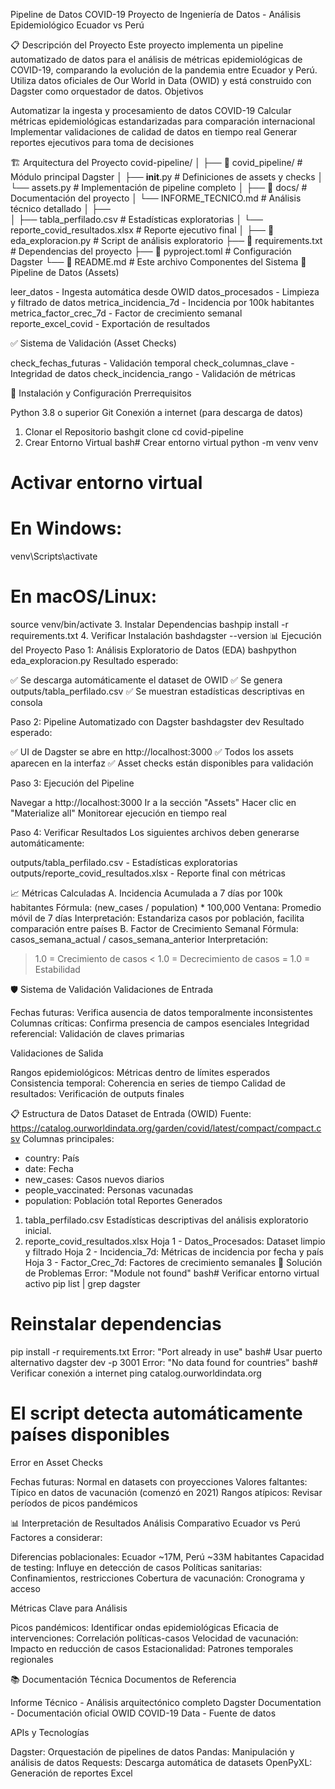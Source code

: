 Pipeline de Datos COVID-19
Proyecto de Ingeniería de Datos - Análisis Epidemiológico Ecuador vs Perú


📋 Descripción del Proyecto
Este proyecto implementa un pipeline automatizado de datos para el análisis de métricas epidemiológicas de COVID-19, comparando la evolución de la pandemia entre Ecuador y Perú. Utiliza datos oficiales de Our World in Data (OWID) y está construido con Dagster como orquestador de datos.
Objetivos

Automatizar la ingesta y procesamiento de datos COVID-19
Calcular métricas epidemiológicas estandarizadas para comparación internacional
Implementar validaciones de calidad de datos en tiempo real
Generar reportes ejecutivos para toma de decisiones

🏗️ Arquitectura del Proyecto
covid-pipeline/
│
├── 📁 covid_pipeline/              # Módulo principal Dagster
│   ├── __init__.py                # Definiciones de assets y checks
│   └── assets.py                  # Implementación de pipeline completo
│
├── 📁 docs/                       # Documentación del proyecto
│   └── INFORME_TECNICO.md         # Análisis técnico detallado
│
├──              
│   ├── tabla_perfilado.csv        # Estadísticas exploratorias
│   └── reporte_covid_resultados.xlsx # Reporte ejecutivo final
│
├── 📄 eda_exploracion.py          # Script de análisis exploratorio
├── 📄 requirements.txt            # Dependencias del proyecto
├── 📄 pyproject.toml             # Configuración Dagster
└── 📄 README.md                  # Este archivo
Componentes del Sistema
🔧 Pipeline de Datos (Assets)

leer_datos - Ingesta automática desde OWID
datos_procesados - Limpieza y filtrado de datos
metrica_incidencia_7d - Incidencia por 100k habitantes
metrica_factor_crec_7d - Factor de crecimiento semanal
reporte_excel_covid - Exportación de resultados

✅ Sistema de Validación (Asset Checks)

check_fechas_futuras - Validación temporal
check_columnas_clave - Integridad de datos
check_incidencia_rango - Validación de métricas

🚀 Instalación y Configuración
Prerrequisitos

Python 3.8 o superior
Git
Conexión a internet (para descarga de datos)

1. Clonar el Repositorio
bashgit clone <repository-url>
cd covid-pipeline
2. Crear Entorno Virtual
bash# Crear entorno virtual
python -m venv venv

# Activar entorno virtual
# En Windows:
venv\Scripts\activate

# En macOS/Linux:
source venv/bin/activate
3. Instalar Dependencias
bashpip install -r requirements.txt
4. Verificar Instalación
bashdagster --version
📊 Ejecución del Proyecto
Paso 1: Análisis Exploratorio de Datos (EDA)
bashpython eda_exploracion.py
Resultado esperado:

✅ Se descarga automáticamente el dataset de OWID
✅ Se genera outputs/tabla_perfilado.csv
✅ Se muestran estadísticas descriptivas en consola

Paso 2: Pipeline Automatizado con Dagster
bashdagster dev
Resultado esperado:

✅ UI de Dagster se abre en http://localhost:3000
✅ Todos los assets aparecen en la interfaz
✅ Asset checks están disponibles para validación

Paso 3: Ejecución del Pipeline

Navegar a http://localhost:3000
Ir a la sección "Assets"
Hacer clic en "Materialize all"
Monitorear ejecución en tiempo real

Paso 4: Verificar Resultados
Los siguientes archivos deben generarse automáticamente:

outputs/tabla_perfilado.csv - Estadísticas exploratorias
outputs/reporte_covid_resultados.xlsx - Reporte final con métricas

📈 Métricas Calculadas
A. Incidencia Acumulada a 7 días por 100k habitantes
Fórmula: (new_cases / population) * 100,000
Ventana: Promedio móvil de 7 días
Interpretación: Estandariza casos por población, facilita comparación entre países
B. Factor de Crecimiento Semanal
Fórmula: casos_semana_actual / casos_semana_anterior
Interpretación:

> 1.0 = Crecimiento de casos
< 1.0 = Decrecimiento de casos
= 1.0 = Estabilidad

🛡️ Sistema de Validación
Validaciones de Entrada

Fechas futuras: Verifica ausencia de datos temporalmente inconsistentes
Columnas críticas: Confirma presencia de campos esenciales
Integridad referencial: Validación de claves primarias

Validaciones de Salida

Rangos epidemiológicos: Métricas dentro de límites esperados
Consistencia temporal: Coherencia en series de tiempo
Calidad de resultados: Verificación de outputs finales

📋 Estructura de Datos
Dataset de Entrada (OWID)
Fuente: https://catalog.ourworldindata.org/garden/covid/latest/compact/compact.csv
Columnas principales:
- country: País
- date: Fecha
- new_cases: Casos nuevos diarios
- people_vaccinated: Personas vacunadas
- population: Población total
Reportes Generados
1. tabla_perfilado.csv
Estadísticas descriptivas del análisis exploratorio inicial.
2. reporte_covid_resultados.xlsx
Hoja 1 - Datos_Procesados: Dataset limpio y filtrado
Hoja 2 - Incidencia_7d: Métricas de incidencia por fecha y país
Hoja 3 - Factor_Crec_7d: Factores de crecimiento semanales
🔧 Solución de Problemas
Error: "Module not found"
bash# Verificar entorno virtual activo
pip list | grep dagster

# Reinstalar dependencias
pip install -r requirements.txt
Error: "Port already in use"
bash# Usar puerto alternativo
dagster dev -p 3001
Error: "No data found for countries"
bash# Verificar conexión a internet
ping catalog.ourworldindata.org

# El script detecta automáticamente países disponibles
Error en Asset Checks

Fechas futuras: Normal en datasets con proyecciones
Valores faltantes: Típico en datos de vacunación (comenzó en 2021)
Rangos atípicos: Revisar períodos de picos pandémicos

📊 Interpretación de Resultados
Análisis Comparativo Ecuador vs Perú
Factores a considerar:

Diferencias poblacionales: Ecuador ~17M, Perú ~33M habitantes
Capacidad de testing: Influye en detección de casos
Políticas sanitarias: Confinamientos, restricciones
Cobertura de vacunación: Cronograma y acceso

Métricas Clave para Análisis

Picos pandémicos: Identificar ondas epidemiológicas
Eficacia de intervenciones: Correlación políticas-casos
Velocidad de vacunación: Impacto en reducción de casos
Estacionalidad: Patrones temporales regionales

📚 Documentación Técnica
Documentos de Referencia

Informe Técnico - Análisis arquitectónico completo
Dagster Documentation - Documentación oficial
OWID COVID-19 Data - Fuente de datos

APIs y Tecnologías

Dagster: Orquestación de pipelines de datos
Pandas: Manipulación y análisis de datos
Requests: Descarga automática de datasets
OpenPyXL: Generación de reportes Excel